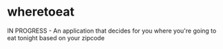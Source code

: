 # wheretoeat
 IN PROGRESS - An application that decides for you where you're going to eat tonight based on your zipcode

